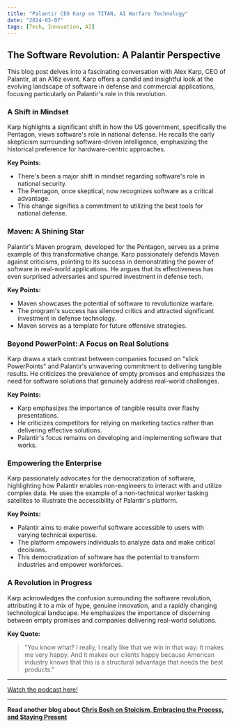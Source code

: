 ```yaml
---
title: "Palantir CEO Karp on TITAN, AI Warfare Technology"
date: "2024-03-07"
tags: [Tech, Innovation, AI]
---
```


## The Software Revolution: A Palantir Perspective 

This blog post delves into a fascinating conversation with Alex Karp, CEO of Palantir, at an A16z event. Karp offers a candid and insightful look at the evolving landscape of software in defense and commercial applications, focusing particularly on Palantir's role in this revolution. 

### A Shift in Mindset 

Karp highlights a significant shift in how the US government, specifically the Pentagon, views software's role in national defense. He recalls the early skepticism surrounding software-driven intelligence, emphasizing the historical preference for hardware-centric approaches.

**Key Points:**

* There's been a major shift in mindset regarding software's role in national security.
* The Pentagon, once skeptical, now recognizes software as a critical advantage. 
* This change signifies a commitment to utilizing the best tools for national defense.

### Maven: A Shining Star

Palantir's Maven program, developed for the Pentagon, serves as a prime example of this transformative change. Karp passionately defends Maven against criticisms, pointing to its success in demonstrating the power of software in real-world applications. He argues that its effectiveness has even surprised adversaries and spurred investment in defense tech. 

**Key Points:**

* Maven showcases the potential of software to revolutionize warfare.
* The program's success has silenced critics and attracted significant investment in defense technology.
* Maven serves as a template for future offensive strategies.

### Beyond PowerPoint: A Focus on Real Solutions

Karp draws a stark contrast between companies focused on "slick PowerPoints" and Palantir's unwavering commitment to delivering tangible results. He criticizes the prevalence of empty promises and emphasizes the need for software solutions that genuinely address real-world challenges. 

**Key Points:**

* Karp emphasizes the importance of tangible results over flashy presentations. 
* He criticizes competitors for relying on marketing tactics rather than delivering effective solutions. 
* Palantir's focus remains on developing and implementing software that works.

### Empowering the Enterprise 

Karp passionately advocates for the democratization of software, highlighting how Palantir enables non-engineers to interact with and utilize complex data. He uses the example of a non-technical worker tasking satellites to illustrate the accessibility of Palantir's platform. 

**Key Points:**

* Palantir aims to make powerful software accessible to users with varying technical expertise.
* The platform empowers individuals to analyze data and make critical decisions.
* This democratization of software has the potential to transform industries and empower workforces.

### A Revolution in Progress 

Karp acknowledges the confusion surrounding the software revolution, attributing it to a mix of hype, genuine innovation, and a rapidly changing technological landscape. He emphasizes the importance of discerning between empty promises and companies delivering real-world solutions.

**Key Quote:**

> "You know what? I really, I really like that we win in that way. It makes me very happy. And it makes our clients happy because American industry knows that this is a structural advantage that needs the best products."

---

<a href="https://youtube.com/watch?v=P2eRjbUW53s" target="_blank">Watch the podcast here!</a>


---

**Read another blog about [Chris Bosh on Stoicism, Embracing the Process, and Staying Present](./20210602-chrisbosh-dailystoic)**